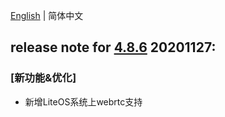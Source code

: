 [English](./release_note.md) | 简体中文

## release note for **[4.8.6](./dowload_list_liteos_4.8.6.md)** 20201127:
### [新功能&优化]
- 新增LiteOS系统上webrtc支持
